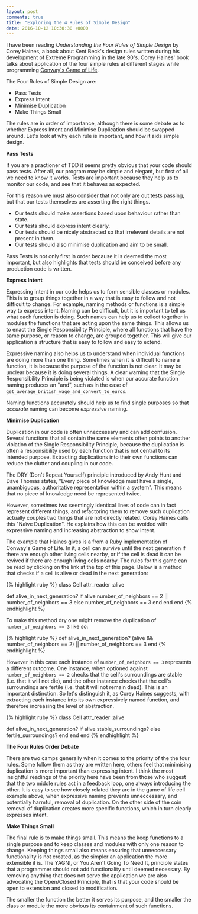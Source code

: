 ```yaml
---
layout: post
comments: true
title: "Exploring the 4 Rules of Simple Design"
date: 2016-10-12 10:30:30 +0000
---
```


I have been reading <i>Understanding the Four Rules of Simple Design</i> by Corey Haines, a book about Kent Beck's design rules written during his development of Extreme Programming in the late 90's. Corey Haines' book talks about application of the four simple rules at different stages while programming [Conway's Game of Life][conway-game-of-life].

The Four Rules of Simple Design are:

* Pass Tests
* Express Intent
* Minimise Duplication
* Make Things Small

The rules are in order of importance, although there is some debate as to whether Express Intent and Minimise Duplication should be swapped around. Let's look at why each rule is important, and how it aids simple design.

<strong>Pass Tests</strong>

If you are a practioner of TDD it seems pretty obvious that your code should pass tests. After all, our program may be simple and elegant, but first of all we need to know it works. Tests are important because they help us to monitor our code, and see that it behaves as expected. 

For this reason we must also consider that not only are out tests passing, but that our tests themselves are asserting the right things. 

* Our tests should make assertions based upon behaviour rather than state. 
* Our tests should express intent clearly. 
* Our tests should be nicely abstracted so that irrelevant details are not present in them. 
* Our tests should also minimise duplication and aim to be small.

Pass Tests is not only first in order because it is deemed the most important, but also highlights that tests should be conceived before any production code is written.

<strong>Express Intent</strong>

Expressing intent in our code helps us to form sensible classes or modules. This is to group things together in a way that is easy to follow and not difficult to change. For example, naming methods or functions is a simple way to express intent. Naming can be difficult, but it is important to tell us what each function is doing. Such names can help us to collect together in modules the functions that are acting upon the same things. This allows us to enact the Single Responsibility Principle, where all functions that have the same purpose, or reason to change, are grouped together. This will give our application a structure that is easy to follow and easy to extend.

Expressive naming also helps us to understand when individual functions are doing more than one thing. Sometimes when it is difficult to name a function, it is because the purpose of the function is not clear. It may be unclear because it is doing several things. A clear warning that the Single Responsibility Principle is being violated is when our accurate function naming produces an "and", such as in the case of `get_average_british_wage_and_convert_to_euros`.

Naming functions accurately should help us to find single purposes so that <i>accurate</i> naming can become <i>expressive</i> naming.

<strong>Minimise Duplication</strong>

Duplication in our code is often unneccessary and can add confusion. Several functions that all contain the same elements often points to another violation of the Single Responsibility Principle, because the duplication is often a responsibility used by each function that is not central to its intended purpose. Extracting duplications into their own functions can reduce the clutter and coupling in our code. 

The DRY (Don't Repeat Yourself) principle introduced by Andy Hunt and Dave Thomas states, "Every piece of knowledge must have a single, unambiguous, authoritative representation within a system". This means that no piece of knowledge need be represented twice. 

However, sometimes two seemingly identical lines of code can in fact represent different things, and refactoring them to remove such duplication actually couples two things that are not directly related. Corey Haines calls this "Naïve Duplication". He explains how this can be avoided with expressive naming and increasing abstraction to show intent. 

The example that Haines gives is a from a Ruby implementation of Conway's Game of Life. In it, a cell can survive until the next generation if there are enough other living cells nearby, or if the cell is dead it can be revived if there are enough living cells nearby. The rules for this game can be read by clicking on the link at the top of this page. Below is a method that checks if a cell is alive or dead in the next generation:

{% highlight ruby %}
class Cell
  attr_reader :alive

  def alive_in_next_generation? 
    if alive
      number_of_neighbors == 2 || number_of_neighbors == 3
    else
      number_of_neighbors == 3
    end
  end
end
{% endhighlight %}

To make this method dry one might remove the duplication of `number_of_neighbors == 3` like so:

{% highlight ruby %}
  def alive_in_next_generation?
    (alive && number_of_neighbors == 2) ||
		  number_of_neighbors == 3
  end
{% endhighlight %}

However in this case each instance of `number_of_neighbors == 3` represents a different outcome. One instance, when optioned against `number_of_neighbors == 2` checks that the cell's surroundings are stable (i.e. that it will not die), and the other instance checks that the cell's surroundings are fertile (i.e. that it will not remain dead). This is an important distinction. So let's distinguish it, as Corey Haines suggests, with extracting each instance into its own expressively named function, and therefore increasing the level of abstraction.


{% highlight ruby %}
class Cell
  attr_reader :alive

  def alive_in_next_generation? 
    if alive
      stable_surroundings?
    else
      fertile_surroundings?
    end
  end
end
{% endhighlight %}

<strong>The Four Rules Order Debate</strong>

There are two camps generally when it comes to the priority of the the four rules. Some follow them as they are written here, others feel that minimising duplication is more important than expressing intent. I think the most insightful readings of the priority here have been from those who suggest that the two middle rules act in a feedback loop, one always introducing the other. It is easy to see how closely related they are in the game of life cell example above, when expressive naming prevents unneccessary, and potentially harmful, removal of duplication. On the other side of the coin removal of duplication creates more specific functions, which in turn clearly expresses intent.

<strong>Make Things Small</strong>

The final rule is to make things small. This means the keep functions to a single purpose and to keep classes and modules with only one reason to change. Keeping things small also means ensuring that unneccessary functionality is not created, as the simpler an application the more extensible it is. The YAGNI, or You Aren't Going To Need It, principle states that a programmer should not add functionality until deemed necessary. By removing anything that does not serve the application we are also advocating the Open/Closed Principle, that is that your code should be open to extension and closed to modification. 

The smaller the function the better it serves its purpose, and the smaller the class or module the more obvious its containment of such functions.

[conway-game-of-life]:https://en.wikipedia.org/wiki/Conway%27s_Game_of_Life
